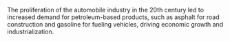 The proliferation of the automobile industry in the 20th century led to increased demand for petroleum-based products, such as asphalt for road construction and gasoline for fueling vehicles, driving economic growth and industrialization.
